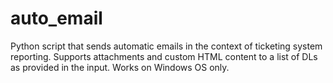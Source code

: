 # auto_email
Python script that sends automatic emails in the context of ticketing system reporting. Supports attachments and custom HTML content to a list of DLs as provided in the input.
Works on Windows OS only.
